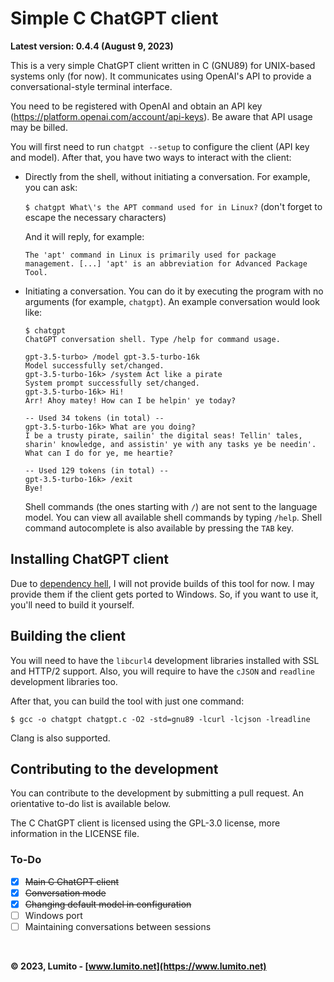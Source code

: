 # Simple C ChatGPT client

**Latest version: 0.4.4 (August 9, 2023)**

This is a very simple ChatGPT client written in C (GNU89) for UNIX-based systems only (for now). It communicates using OpenAI's API to provide a conversational-style terminal interface.

You need to be registered with OpenAI and obtain an API key (https://platform.openai.com/account/api-keys). Be aware that API usage may be billed.

You will first need to run `chatgpt --setup` to configure the client (API key and model). After that, you have two ways to interact with the client:
- Directly from the shell, without initiating a conversation. For example, you can ask:

  `$ chatgpt What\'s the APT command used for in Linux?` (don't forget to escape the necessary characters)

  And it will reply, for example:

  `The 'apt' command in Linux is primarily used for package management. [...] 'apt' is an abbreviation for Advanced Package Tool.`
- Initiating a conversation. You can do it by executing the program with no arguments (for example, `chatgpt`). An example conversation would look like:

  ```
  $ chatgpt
  ChatGPT conversation shell. Type /help for command usage.
  
  gpt-3.5-turbo> /model gpt-3.5-turbo-16k
  Model successfully set/changed.
  gpt-3.5-turbo-16k> /system Act like a pirate
  System prompt successfully set/changed.
  gpt-3.5-turbo-16k> Hi!
  Arr! Ahoy matey! How can I be helpin' ye today?
  
  -- Used 34 tokens (in total) --
  gpt-3.5-turbo-16k> What are you doing?
  I be a trusty pirate, sailin' the digital seas! Tellin' tales, sharin' knowledge, and assistin' ye with any tasks ye be needin'. What can I do for ye, me heartie?
  
  -- Used 129 tokens (in total) --
  gpt-3.5-turbo-16k> /exit
  Bye!
  ```

  Shell commands (the ones starting with `/`) are not sent to the language model. You can view all available shell commands by typing `/help`. Shell command autocomplete is also available by pressing the `TAB` key.

## Installing ChatGPT client

Due to [dependency hell](https://en.wikipedia.org/wiki/Dependency_hell), I will not provide builds of this tool for now. I may provide them if the client gets ported to Windows. So, if you want to use it, you'll need to build it yourself.

## Building the client

You will need to have the `libcurl4` development libraries installed with SSL and HTTP/2 support. Also, you will require to have the `cJSON` and `readline` development libraries too.

After that, you can build the tool with just one command:

```
$ gcc -o chatgpt chatgpt.c -O2 -std=gnu89 -lcurl -lcjson -lreadline
```

Clang is also supported.

## Contributing to the development

You can contribute to the development by submitting a pull request. An orientative to-do list is available below.

The C ChatGPT client is licensed using the GPL-3.0 license, more information in the LICENSE file.

### To-Do

- [x] <s>Main C ChatGPT client</s>
- [x] <s>Conversation mode</s>
- [x] <s>Changing default model in configuration</s>
- [ ] Windows port
- [ ] Maintaining conversations between sessions

<br>

**&copy; 2023, Lumito - [www.lumito.net](https://www.lumito.net)**
